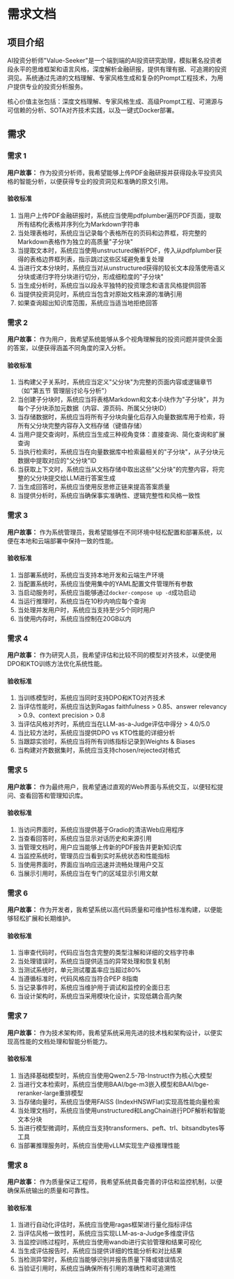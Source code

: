 # 需求文档

## 项目介绍

AI投资分析师"Value-Seeker"是一个端到端的AI投资研究助理，模拟著名投资者段永平的思维框架和语言风格，深度解析金融研报，提供有理有据、可追溯的投资洞见。系统通过先进的文档理解、专家风格生成和复杂的Prompt工程技术，为用户提供专业的投资分析服务。

核心价值主张包括：深度文档理解、专家风格生成、高级Prompt工程、可溯源与可信赖的分析、SOTA对齐技术实践，以及一键式Docker部署。

## 需求

### 需求 1

**用户故事：** 作为投资分析师，我希望能够上传PDF金融研报并获得段永平投资风格的智能分析，以便获得专业的投资洞见和准确的原文引用。

#### 验收标准

1. 当用户上传PDF金融研报时，系统应当使用pdfplumber遍历PDF页面，提取所有结构化表格并序列化为Markdown字符串
2. 当处理表格时，系统应当记录每个表格所在的页码和边界框，将完整的Markdown表格作为独立的高质量"子分块"
3. 当提取文本时，系统应当使用unstructured解析PDF，传入从pdfplumber获得的表格边界框列表，指示跳过这些区域避免重复处理
4. 当进行文本分块时，系统应当对从unstructured获得的较长文本段落使用语义分块或递归字符分块进行切分，形成细粒度的"子分块"
5. 当生成分析时，系统应当以段永平独特的投资理念和语言风格提供回答
6. 当提供投资洞见时，系统应当包含对原始文档来源的准确引用
7. 如果查询超出知识库范围，系统应当适当地拒绝回答

### 需求 2

**用户故事：** 作为用户，我希望系统能够从多个视角理解我的投资问题并提供全面的答案，以便获得涵盖不同角度的深入分析。

#### 验收标准

1. 当构建父子关系时，系统应当定义"父分块"为完整的页面内容或逻辑章节（如"第五节 管理层讨论与分析"）
2. 当创建子分块时，系统应当将表格Markdown和文本小块作为"子分块"，并为每个子分块添加元数据（内容、源页码、所属父分块ID）
3. 当存储数据时，系统应当将所有子分块向量化后存入向量数据库用于检索，将所有父分块完整内容存入文档存储（键值存储）
4. 当用户提交查询时，系统应当生成三种视角变体：直接查询、简化查询和扩展查询
5. 当执行检索时，系统应当在向量数据库中检索最相关的"子分块"，从子分块元数据中提取对应的"父分块"ID
6. 当获取上下文时，系统应当从文档存储中取出这些"父分块"的完整内容，将完整的父分块提交给LLM进行答案生成
7. 当生成回答时，系统应当使用反思修正链来提高答案质量
8. 当提供分析时，系统应当确保事实准确性、逻辑完整性和风格一致性

### 需求 3

**用户故事：** 作为系统管理员，我希望能够在不同环境中轻松配置和部署系统，以便在本地和云端部署中保持一致的性能。

#### 验收标准

1. 当部署系统时，系统应当支持本地开发和云端生产环境
2. 当配置系统时，系统应当使用集中的YAML配置文件管理所有参数
3. 当启动服务时，系统应当能够通过`docker-compose up -d`成功启动
4. 当运行推理时，系统应当在10秒内响应每个查询
5. 当处理并发用户时，系统应当支持至少5个同时用户
6. 当使用内存时，系统应当控制在20GB以内

### 需求 4

**用户故事：** 作为研究人员，我希望评估和比较不同的模型对齐技术，以便使用DPO和KTO训练方法优化系统性能。

#### 验收标准

1. 当训练模型时，系统应当同时支持DPO和KTO对齐技术
2. 当评估性能时，系统应当达到Ragas faithfulness > 0.85、answer relevancy > 0.9、context precision > 0.8
3. 当评估风格对齐时，系统应当在LLM-as-a-Judge评估中得分 > 4.0/5.0
4. 当比较方法时，系统应当提供DPO vs KTO性能的详细分析
5. 当跟踪实验时，系统应当将所有训练指标记录到Weights & Biases
6. 当构建对齐数据集时，系统应当支持chosen/rejected对格式

### 需求 5

**用户故事：** 作为最终用户，我希望通过直观的Web界面与系统交互，以便轻松提问、查看回答和管理知识库。

#### 验收标准

1. 当访问界面时，系统应当提供基于Gradio的清洁Web应用程序
2. 当查看回答时，系统应当显示对话历史和来源引用
3. 当管理文档时，用户应当能够上传新的PDF报告并更新知识库
4. 当监控系统时，管理员应当看到实时系统状态和性能指标
5. 当使用界面时，界面应当响应迅速并流畅处理用户交互
6. 当展示引用时，系统应当在专门的区域显示引用文献

### 需求 6

**用户故事：** 作为开发者，我希望系统以高代码质量和可维护性标准构建，以便能够轻松扩展和长期维护。

#### 验收标准

1. 当审查代码时，代码应当包含完整的类型注解和详细的文档字符串
2. 当处理错误时，系统应当提供适当的异常处理和恢复机制
3. 当测试系统时，单元测试覆盖率应当超过80%
4. 当遵循标准时，代码风格应当符合PEP 8指南
5. 当记录事件时，系统应当维护用于调试和监控的全面日志
6. 当设计架构时，系统应当采用模块化设计，实现低耦合高内聚

### 需求 7

**用户故事：** 作为技术架构师，我希望系统采用先进的技术栈和架构设计，以便实现高性能的文档处理和智能分析能力。

#### 验收标准

1. 当选择基础模型时，系统应当使用Qwen2.5-7B-Instruct作为核心大模型
2. 当进行文本检索时，系统应当使用BAAI/bge-m3嵌入模型和BAAI/bge-reranker-large重排模型
3. 当存储向量时，系统应当使用FAISS (IndexHNSWFlat)实现高性能向量检索
4. 当处理文档时，系统应当使用unstructured和LangChain进行PDF解析和智能文本分块
5. 当进行模型微调时，系统应当支持transformers、peft、trl、bitsandbytes等工具
6. 当部署推理服务时，系统应当使用vLLM实现生产级推理性能

### 需求 8

**用户故事：** 作为质量保证工程师，我希望系统具备完善的评估和监控机制，以便确保系统输出的质量和可靠性。

#### 验收标准

1. 当进行自动化评估时，系统应当使用ragas框架进行量化指标评估
2. 当评估风格一致性时，系统应当实现LLM-as-a-Judge多维度评估
3. 当监控训练过程时，系统应当使用wandb进行实验管理和结果可视化
4. 当生成评估报告时，系统应当提供详细的性能分析和对比结果
5. 当检测异常时，系统应当能够识别并报告质量下降或错误情况
6. 当验证引用时，系统应当确保所有引用的准确性和可追溯性